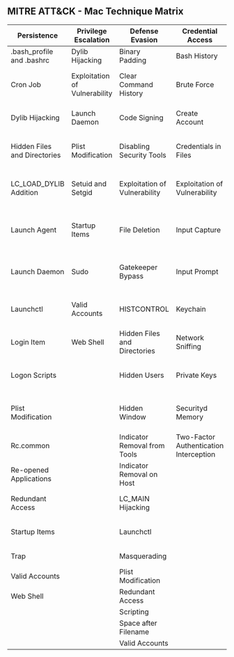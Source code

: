 ## MITRE ATT&CK - Mac Technique Matrix

| Persistence                  | Privilege Escalation          | Defense Evasion               | Credential Access                      | Discovery                              | Lateral Movement                | Execution                | Collection                     | Exfiltration                                  | Command and Control                     | 
|------------------------------|-------------------------------|-------------------------------|----------------------------------------|----------------------------------------|---------------------------------|--------------------------|--------------------------------|-----------------------------------------------|-----------------------------------------| 
| .bash_profile and .bashrc    | Dylib Hijacking               | Binary Padding                | Bash History                           | Account Discovery                      | AppleScript                     | AppleScript              | Automated Collection           | Automated Exfiltration                        | Commonly Used Port                      | 
| Cron Job                     | Exploitation of Vulnerability | Clear Command History         | Brute Force                            | Application Window Discovery           | Application Deployment Software | Command-Line Interface   | Clipboard Data                 | Data Compressed                               | Communication Through Removable Media   | 
| Dylib Hijacking              | Launch Daemon                 | Code Signing                  | Create Account                         | File and Directory Discovery           | Exploitation of Vulnerability   | Graphical User Interface | Data Staged                    | Data Encrypted                                | Connection Proxy                        | 
| Hidden Files and Directories | Plist Modification            | Disabling Security Tools      | Credentials in Files                   | Network Share Discovery                | Logon Scripts                   | Launchctl                | Data from Local System         | Data Transfer Size Limits                     | Custom Command and Control Protocol     | 
| LC_LOAD_DYLIB Addition       | Setuid and Setgid             | Exploitation of Vulnerability | Exploitation of Vulnerability          | Permission Groups Discovery            | Remote File Copy                | Scripting                | Data from Network Shared Drive | Exfiltration Over Alternative Protocol        | Custom Cryptographic Protocol           | 
| Launch Agent                 | Startup Items                 | File Deletion                 | Input Capture                          | Process Discovery                      | Remote Services                 | Source                   | Data from Removable Media      | Exfiltration Over Command and Control Channel | Data Encoding                           | 
| Launch Daemon                | Sudo                          | Gatekeeper Bypass             | Input Prompt                           | Remote System Discovery                | Third-party Software            | Space after Filename     | Input Capture                  | Exfiltration Over Other Network Medium        | Data Obfuscation                        | 
| Launchctl                    | Valid Accounts                | HISTCONTROL                   | Keychain                               | Security Software Discovery            |                                 | Third-party Software     | Screen Capture                 | Exfiltration Over Physical Medium             | Fallback Channels                       | 
| Login Item                   | Web Shell                     | Hidden Files and Directories  | Network Sniffing                       | System Information Discovery           |                                 | Trap                     |                                | Scheduled Transfer                            | Multi-Stage Channels                    | 
| Logon Scripts                |                               | Hidden Users                  | Private Keys                           | System Network Configuration Discovery |                                 |                          |                                |                                               | Multiband Communication                 | 
| Plist Modification           |                               | Hidden Window                 | Securityd Memory                       | System Network Connections Discovery   |                                 |                          |                                |                                               | Multilayer Encryption                   | 
| Rc.common                    |                               | Indicator Removal from Tools  | Two-Factor Authentication Interception | System Owner/User Discovery            |                                 |                          |                                |                                               | Remote File Copy                        | 
| Re-opened Applications       |                               | Indicator Removal on Host     |                                        |                                        |                                 |                          |                                |                                               | Standard Application Layer Protocol     | 
| Redundant Access             |                               | LC_MAIN Hijacking             |                                        |                                        |                                 |                          |                                |                                               | Standard Cryptographic Protocol         | 
| Startup Items                |                               | Launchctl                     |                                        |                                        |                                 |                          |                                |                                               | Standard Non-Application Layer Protocol | 
| Trap                         |                               | Masquerading                  |                                        |                                        |                                 |                          |                                |                                               | Uncommonly Used Port                    | 
| Valid Accounts               |                               | Plist Modification            |                                        |                                        |                                 |                          |                                |                                               | Web Service                             | 
| Web Shell                    |                               | Redundant Access              |                                        |                                        |                                 |                          |                                |                                               |                                         | 
|                              |                               | Scripting                     |                                        |                                        |                                 |                          |                                |                                               |                                         | 
|                              |                               | Space after Filename          |                                        |                                        |                                 |                          |                                |                                               |                                         | 
|                              |                               | Valid Accounts                |                                        |                                        |                                 |                          |                                |                                               |                                         | 

